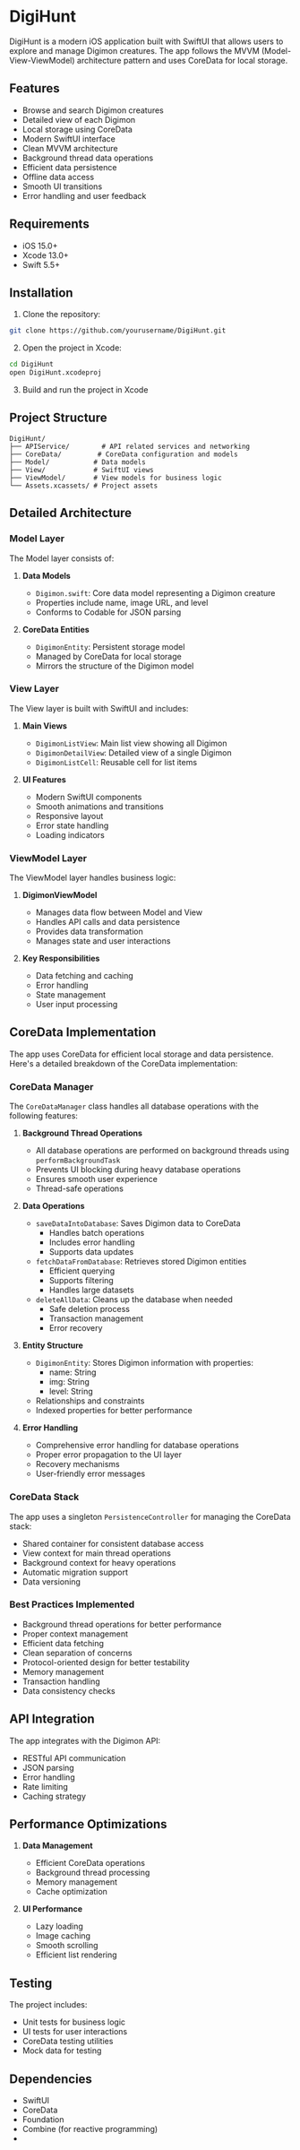 # DigiHunt

DigiHunt is a modern iOS application built with SwiftUI that allows users to explore and manage Digimon creatures. The app follows the MVVM (Model-View-ViewModel) architecture pattern and uses CoreData for local storage.

## Features

- Browse and search Digimon creatures
- Detailed view of each Digimon
- Local storage using CoreData
- Modern SwiftUI interface
- Clean MVVM architecture
- Background thread data operations
- Efficient data persistence
- Offline data access
- Smooth UI transitions
- Error handling and user feedback

## Requirements

- iOS 15.0+
- Xcode 13.0+
- Swift 5.5+

## Installation

1. Clone the repository:
```bash
git clone https://github.com/yourusername/DigiHunt.git
```

2. Open the project in Xcode:
```bash
cd DigiHunt
open DigiHunt.xcodeproj
```

3. Build and run the project in Xcode

## Project Structure

```
DigiHunt/
├── APIService/        # API related services and networking
├── CoreData/         # CoreData configuration and models
├── Model/           # Data models
├── View/            # SwiftUI views
├── ViewModel/       # View models for business logic
└── Assets.xcassets/ # Project assets
```

## Detailed Architecture

### Model Layer
The Model layer consists of:

1. **Data Models**
   - `Digimon.swift`: Core data model representing a Digimon creature
   - Properties include name, image URL, and level
   - Conforms to Codable for JSON parsing

2. **CoreData Entities**
   - `DigimonEntity`: Persistent storage model
   - Managed by CoreData for local storage
   - Mirrors the structure of the Digimon model

### View Layer
The View layer is built with SwiftUI and includes:

1. **Main Views**
   - `DigimonListView`: Main list view showing all Digimon
   - `DigimonDetailView`: Detailed view of a single Digimon
   - `DigimonListCell`: Reusable cell for list items

2. **UI Features**
   - Modern SwiftUI components
   - Smooth animations and transitions
   - Responsive layout
   - Error state handling
   - Loading indicators

### ViewModel Layer
The ViewModel layer handles business logic:

1. **DigimonViewModel**
   - Manages data flow between Model and View
   - Handles API calls and data persistence
   - Provides data transformation
   - Manages state and user interactions

2. **Key Responsibilities**
   - Data fetching and caching
   - Error handling
   - State management
   - User input processing

## CoreData Implementation

The app uses CoreData for efficient local storage and data persistence. Here's a detailed breakdown of the CoreData implementation:

### CoreData Manager
The `CoreDataManager` class handles all database operations with the following features:

1. **Background Thread Operations**
   - All database operations are performed on background threads using `performBackgroundTask`
   - Prevents UI blocking during heavy database operations
   - Ensures smooth user experience
   - Thread-safe operations

2. **Data Operations**
   - `saveDataIntoDatabase`: Saves Digimon data to CoreData
     - Handles batch operations
     - Includes error handling
     - Supports data updates
   - `fetchDataFromDatabase`: Retrieves stored Digimon entities
     - Efficient querying
     - Supports filtering
     - Handles large datasets
   - `deleteAllData`: Cleans up the database when needed
     - Safe deletion process
     - Transaction management
     - Error recovery

3. **Entity Structure**
   - `DigimonEntity`: Stores Digimon information with properties:
     - name: String
     - img: String
     - level: String
   - Relationships and constraints
   - Indexed properties for better performance

4. **Error Handling**
   - Comprehensive error handling for database operations
   - Proper error propagation to the UI layer
   - Recovery mechanisms
   - User-friendly error messages

### CoreData Stack
The app uses a singleton `PersistenceController` for managing the CoreData stack:
- Shared container for consistent database access
- View context for main thread operations
- Background context for heavy operations
- Automatic migration support
- Data versioning

### Best Practices Implemented
- Background thread operations for better performance
- Proper context management
- Efficient data fetching
- Clean separation of concerns
- Protocol-oriented design for better testability
- Memory management
- Transaction handling
- Data consistency checks

## API Integration

The app integrates with the Digimon API:
- RESTful API communication
- JSON parsing
- Error handling
- Rate limiting
- Caching strategy

## Performance Optimizations

1. **Data Management**
   - Efficient CoreData operations
   - Background thread processing
   - Memory management
   - Cache optimization

2. **UI Performance**
   - Lazy loading
   - Image caching
   - Smooth scrolling
   - Efficient list rendering

## Testing

The project includes:
- Unit tests for business logic
- UI tests for user interactions
- CoreData testing utilities
- Mock data for testing

## Dependencies

- SwiftUI
- CoreData
- Foundation
- Combine (for reactive programming)
- 
